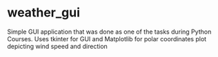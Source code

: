 # weather_gui
Simple GUI application that was done as one of the tasks during Python Courses. Uses tkinter for GUI and Matplotlib for polar coordinates plot depicting wind speed and direction
